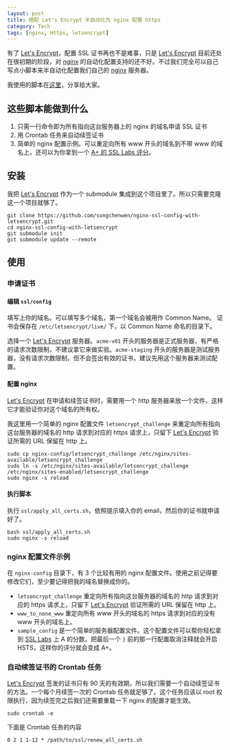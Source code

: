 ```yaml
---
layout: post
title: 搭配 Let's Encrypt 半自动化为 nginx 配置 https
category: Tech
tags: [nginx, Https, letsencrypt]
---
```


有了 [Let's Encrypt]，配置 SSL 证书再也不是难事，只是 [Let's Encrypt] 目前还处在很初期的阶段，对 [nginx] 的自动化配置支持的还不好。不过我们完全可以自己写点小脚本来半自动化配置我们自己的 [nginx] 服务器。

我使用的脚本在[这里](https://github.com/songchenwen/nginx-ssl-config-with-letsencrypt)，分享给大家。

## 这些脚本能做到什么

1. 只需一行命令即为所有指向这台服务器上的 nginx 的域名申请 SSL 证书
2. 用 Crontab 任务来自动续签证书
3. 简单的 nginx 配置示例。可以重定向所有 www 开头的域名到不带 www 的域名上，还可以为你拿到一个 [A+ 的 SSL Labs 评分](/tech/2015/09/09/nginx-configuration-with-ssl-labs-class-a-plus/)。

<!-- more -->

## 安装

我把 [Let's Encrypt] 作为一个 submodule 集成到这个项目里了。所以只需要克隆这一个项目就够了。

~~~
git clone https://github.com/songchenwen/nginx-ssl-config-with-letsencrypt.git
cd nginx-ssl-config-with-letsencrypt
git submodule init
git submodule update --remote
~~~

## 使用

### 申请证书

#### 编辑 `ssl/config`

填写上你的域名。可以填写多个域名，第一个域名会被用作 Common Name。 证书会保存在 `/etc/letsencrypt/live/` 下，以 Common Name 命名的目录下。

选择一个 [Let's Encrypt] 服务器。`acme-v01` 开头的服务器是正式服务器，有严格的请求次数限制，不建议拿它来做实验。`acme-staging` 开头的服务器是测试服务器，没有请求次数限制，但不会签出有效的证书，建议先用这个服务器来测试配置。

#### 配置 nginx

[Let's Encrypt] 在申请和续签证书时，需要用一个 http 服务器来放一个文件，这样它才能验证你对这个域名的所有权。

我这里用一个简单的 nginx 配置文件 `letsencrypt_challenge` 来重定向所有指向这台服务器的域名的 http 请求到对应的 https 请求上，只留下 [Let's Encrypt] 验证所需的 URL 保留在 http 上。

~~~
sudo cp nginx-config/letsencrypt_challenge /etc/nginx/sites-available/letsencrypt_challenge
sudo ln -s /etc/nginx/sites-available/letsencrypt_challenge /etc/nginx/sites-enabled/letsencrypt_challenge 
sudo nginx -s reload
~~~

#### 执行脚本

执行 `ssl/apply_all_certs.sh`，依照提示填入你的 email，然后你的证书就申请好了。

~~~
bash ssl/apply_all_certs.sh
sudo nginx -s reload
~~~

### nginx 配置文件示例

在 `nginx-config` 目录下，有 3 个比较有用的 nginx 配置文件。使用之前记得要修改它们，至少要记得把我的域名替换成你的。

- `letsencrypt_challenge` 重定向所有指向这台服务器的域名的 http 请求到对应的 https 请求上，只留下 [Let's Encrypt] 验证所需的 URL 保留在 http 上。
- `www_to_none_www` 重定向所有 www 开头的域名的 https 请求到对应的没有 www 开头的域名上。
- `sample_config` 是一个简单的服务器配置文件。这个配置文件可以帮你轻松拿到 [SSL Labs](https://www.ssllabs.com/) 上 A 的分数。把最后一个 `}` 前的那一行配置取消注释就会开启 HSTS，这样你的评分就会变成 A+。

### 自动续签证书的 Crontab 任务

[Let's Encrypt] 签发的证书只有 90 天的有效期，所以我们需要一个自动续签证书的方法。一个每个月续签一次的 Crontab 任务就足够了。这个任务应该以 root 权限执行，因为续签完之后我们还需要重载一下 nginx 的配置才能生效。

~~~
sudo crontab -e
~~~

下面是 Crontab 任务的内容

~~~
0 2 1 1-12 * /path/to/ssl/renew_all_certs.sh
~~~

[Let's Encrypt]:https://letsencrypt.org/
[nginx]:https://www.nginx.com
